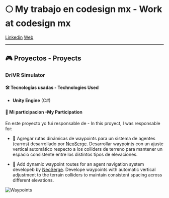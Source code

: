 # 🌕 My trabajo en codesign mx - Work at codesign mx 

[Linkedin](https://www.linkedin.com/company/codesign-mx/about/)
[Web](https://www.codesign.mx/)

---

## 🎮 Proyectos - Proyects

### **DriVR Simulator**

#### 🛠️ Tecnologías usadas - Technologies Used

- **Unity Engine** (C#)

<!-- #### 🎥 Gameplay Screenshot -->

#### 🧩 Mi participacion -My Participation


En este proyecto yo fui responsable de - In this proyect, I was responsable for: 

- 🧭 Agregar rutas dinámicas de waypoints para un sistema de agentes (carros) desarrollado por [NeoSerge](https://github.com/NeoSerge?tab=repositories). Desarrollar waypoints con un ajuste vertical automático respecto a los colliders de terreno para mantener un espacio consistente entre los distintos tipos de elevaciones.   

- 🧭 Add dynamic waypoint routes for an agent navigation system developeb by [NeoSerge](https://github.com/NeoSerge?tab=repositories). Develope waypoints with automatic vertical adjustment to the terrain colliders to maintain consistent spacing across different elevations.


![Waypoints](![waypoints-edited](https://github.com/user-attachments/assets/a0c60af5-5490-4f16-ab7b-6baffdbe329c)
)




